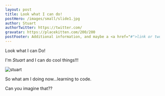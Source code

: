 ```yaml
---
layout: post
title: Look what I can do!
postHero: /images/small/slide1.jpg
author: Stuart
authorTwitter: https://twitter.com/
gravatar: https://placekitten.com/200/200
postFooter: Additional information, and maybe a <a href="#">link or two</a>
---
```


Look what I can Do!

I'm *Stuart* and I can do cool things!!!

<img class="pull-left" src="https://c.tenor.com/P1brZxRph6cAAAAd/look-what-i-can-do-stuart.gif" alt="stuart">

So what am I doing now...learning to code.

Can you imagine that??